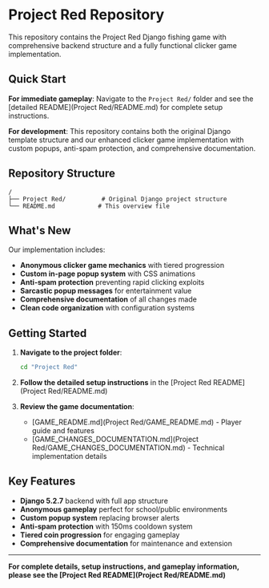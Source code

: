 # Project Red Repository

This repository contains the Project Red Django fishing game with comprehensive backend structure and a fully functional clicker game implementation.

## Quick Start

**For immediate gameplay**: Navigate to the `Project Red/` folder and see the [detailed README](Project Red/README.md) for complete setup instructions.

**For development**: This repository contains both the original Django template structure and our enhanced clicker game implementation with custom popups, anti-spam protection, and comprehensive documentation.

## Repository Structure

```
/
├── Project Red/          # Original Django project structure 
└── README.md            # This overview file
```

## What's New

Our implementation includes:
- **Anonymous clicker game mechanics** with tiered progression
- **Custom in-page popup system** with CSS animations  
- **Anti-spam protection** preventing rapid clicking exploits
- **Sarcastic popup messages** for entertainment value
- **Comprehensive documentation** of all changes made
- **Clean code organization** with configuration systems

## Getting Started

1. **Navigate to the project folder**:
   ```bash
   cd "Project Red"
   ```

2. **Follow the detailed setup instructions** in the [Project Red README](Project Red/README.md)

3. **Review the game documentation**:
   - [GAME_README.md](Project Red/GAME_README.md) - Player guide and features
   - [GAME_CHANGES_DOCUMENTATION.md](Project Red/GAME_CHANGES_DOCUMENTATION.md) - Technical implementation details

## Key Features

- **Django 5.2.7** backend with full app structure
- **Anonymous gameplay** perfect for school/public environments  
- **Custom popup system** replacing browser alerts
- **Anti-spam protection** with 150ms cooldown system
- **Tiered coin progression** for engaging gameplay
- **Comprehensive documentation** for maintenance and extension

---

**For complete details, setup instructions, and gameplay information, please see the [Project Red README](Project Red/README.md)**
